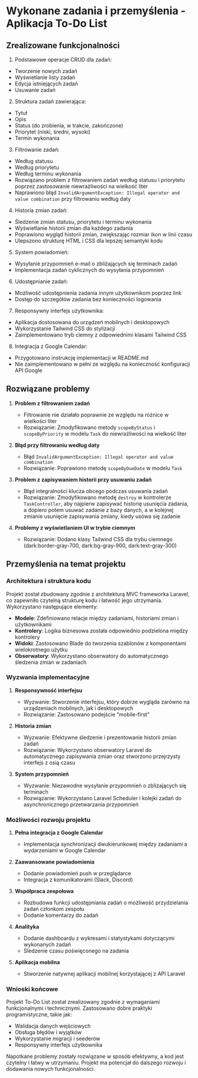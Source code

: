 # Wykonane zadania i przemyślenia - Aplikacja To-Do List

## Zrealizowane funkcjonalności

1.  Podstawowe operacje CRUD dla zadań:
   - Tworzenie nowych zadań
   - Wyświetlanie listy zadań
   - Edycja istniejących zadań
   - Usuwanie zadań

2.  Struktura zadań zawierająca:
   - Tytuł
   - Opis
   - Status (do zrobienia, w trakcie, zakończone)
   - Priorytet (niski, średni, wysoki)
   - Termin wykonania

3.  Filtrowanie zadań:
   - Według statusu
   - Według priorytetu
   - Według terminu wykonania
   - Rozwiązano problem z filtrowaniem zadań według statusu i priorytetu poprzez zastosowanie niewrażliwości na wielkość liter
   - Naprawiono błąd `InvalidArgumentException: Illegal operator and value combination` przy filtrowaniu według daty

4.  Historia zmian zadań:
   - Śledzenie zmian statusu, priorytetu i terminu wykonania
   - Wyświetlanie historii zmian dla każdego zadania
   - Poprawiono wygląd historii zmian, zwiększając rozmiar ikon w linii czasu
   - Ulepszono strukturę HTML i CSS dla lepszej semantyki kodu

5.  System powiadomień:
   - Wysyłanie przypomnień e-mail o zbliżających się terminach zadań
   - Implementacja zadań cyklicznych do wysyłania przypomnień

6.  Udostępnianie zadań:
   - Możliwość udostępnienia zadania innym użytkownikom poprzez link
   - Dostęp do szczegółów zadania bez konieczności logowania

7.  Responsywny interfejs użytkownika:
   - Aplikacja dostosowana do urządzeń mobilnych i desktopowych
   - Wykorzystanie Tailwind CSS do stylizacji
   - Zaimplementowano tryb ciemny z odpowiednimi klasami Tailwind CSS

8.  Integracja z Google Calendar:
   - Przygotowano instrukcję implementacji w README.md
   - Nie zaimplementowano w pełni ze względu na konieczność konfiguracji API Google

## Rozwiązane problemy

1. **Problem z filtrowaniem zadań**
   - Filtrowanie nie działało poprawnie ze względu na różnice w wielkości liter
   - Rozwiązanie: Zmodyfikowano metody `scopeByStatus` i `scopeByPriority` w modelu `Task` do niewrażliwości na wielkość liter

2. **Błąd przy filtrowaniu według daty**
   - Błąd `InvalidArgumentException: Illegal operator and value combination`
   - Rozwiązanie: Poprawiono metodę `scopeByDueDate` w modelu `Task`

3. **Problem z zapisywaniem historii przy usuwaniu zadań**
   - Błąd integralności klucza obcego podczas usuwania zadań
   - Rozwiązanie: Zmodyfikowano metodę `destroy` w kontrolerze `TaskController`, aby najpierw zapisywać historię usunięcia zadania, a dopiero potem usuwać zadanie z bazy danych, a w kolejnej zmianie usunięcie zapisywania zmiany, kiedy usówa się zadanie

4. **Problemy z wyświetlaniem UI w trybie ciemnym**
   - Rozwiązanie: Dodano klasy Tailwind CSS dla trybu ciemnego (dark:border-gray-700, dark:bg-gray-900, dark:text-gray-300)

## Przemyślenia na temat projektu

### Architektura i struktura kodu

Projekt został zbudowany zgodnie z architekturą MVC frameworka Laravel, co zapewniło czytelną strukturę kodu i łatwość jego utrzymania. Wykorzystano następujące elementy:

- **Modele**: Zdefiniowano relacje między zadaniami, historiami zmian i użytkownikami
- **Kontrolery**: Logika biznesowa została odpowiednio podzielona między kontrolery
- **Widoki**: Zastosowano Blade do tworzenia szablonów z komponentami wielokrotnego użytku
- **Obserwatory**: Wykorzystano obserwatory do automatycznego śledzenia zmian w zadaniach

### Wyzwania implementacyjne

1. **Responsywność interfejsu**
   - Wyzwanie: Stworzenie interfejsu, który dobrze wygląda zarówno na urządzeniach mobilnych, jak i desktopowych
   - Rozwiązanie: Zastosowano podejście "mobile-first"

2. **Historia zmian**
   - Wyzwanie: Efektywne śledzenie i prezentowanie historii zmian zadań
   - Rozwiązanie: Wykorzystano obserwatory Laravel do automatycznego zapisywania zmian oraz stworzono przejrzysty interfejs z osią czasu

3. **System przypomnień**
   - Wyzwanie: Niezawodne wysyłanie przypomnień o zbliżających się terminach
   - Rozwiązanie: Wykorzystano Laravel Scheduler i kolejki zadań do asynchronicznego przetwarzania przypomnień

### Możliwości rozwoju projektu

1. **Pełna integracja z Google Calendar**
   - Implementacja synchronizacji dwukierunkowej między zadaniami a wydarzeniami w Google Calendar

2. **Zaawansowane powiadomienia**
   - Dodanie powiadomień push w przeglądarce
   - Integracja z komunikatorami (Slack, Discord)

3. **Współpraca zespołowa**
   - Rozbudowa funkcji udostępniania zadań o możliwość przydzielania zadań członkom zespołu
   - Dodanie komentarzy do zadań

4. **Analityka**
   - Dodanie dashboardu z wykresami i statystykami dotyczącymi wykonanych zadań
   - Śledzenie czasu poświęconego na zadania

5. **Aplikacja mobilna**
   - Stworzenie natywnej aplikacji mobilnej korzystającej z API Laravel

### Wnioski końcowe

Projekt To-Do List został zrealizowany zgodnie z  wymaganiami funkcjonalnymi i technicznymi. Zastosowano dobre praktyki programistyczne, takie jak:

- Walidacja danych wejściowych
- Obsługa błędów i wyjątków
- Wykorzystanie migracji i seederów
- Responsywny interfejs użytkownika

Napotkane problemy zostały rozwiązane w sposób efektywny, a kod jest czytelny i łatwy w utrzymaniu. Projekt ma potencjał do dalszego rozwoju i dodawania nowych funkcjonalności.
